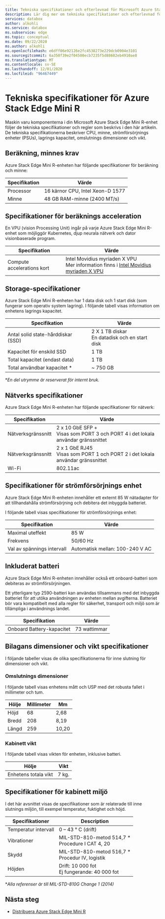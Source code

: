 ```yaml
---
title: Tekniska specifikationer och efterlevnad för Microsoft Azure Stack Edge Mini R | Microsoft Docs
description: Lär dig mer om tekniska specifikationer och efterlevnad för din Azure Stack Edge-Mini R-enhet
services: databox
author: alkohli
ms.service: databox
ms.subservice: edge
ms.topic: conceptual
ms.date: 09/22/2020
ms.author: alkohli
ms.openlocfilehash: e6dff06e92126e2fc4538273e229dcb0904e3101
ms.sourcegitcommit: 6a350f39e2f04500ecb7235f5d88682eb4910ae8
ms.translationtype: MT
ms.contentlocale: sv-SE
ms.lasthandoff: 12/01/2020
ms.locfileid: "96467449"
---
```

# <a name="azure-stack-edge-mini-r-technical-specifications"></a>Tekniska specifikationer för Azure Stack Edge Mini R

Maskin varu komponenterna i din Microsoft Azure Stack Edge Mini R-enhet följer de tekniska specifikationer och regler som beskrivs i den här artikeln. De tekniska specifikationerna beskriver CPU, minne, strömförsörjnings enheter (PSUs), lagrings kapacitet, omslutnings dimensioner och vikt.


## <a name="compute-memory-specifications"></a>Beräkning, minnes krav

Azure Stack Edge Mini R-enheten har följande specifikationer för beräkning och minne:

| Specifikation           | Värde                  |
|-------------------------|------------------------|
| Processor    | 16 kärnor CPU, Intel Xeon-D 1577 |
| Minne              | 48 GB RAM-minne (2400 MT/s)                  |


## <a name="compute-acceleration-specifications"></a>Specifikationer för beräknings acceleration

En VPU (vision Processing Unit) ingår på varje Azure Stack Edge Mini R-enhet som möjliggör Kubernetes, djup neurala nätverk och dator visionbaserade program.

| Specifikation           | Värde                  |
|-------------------------|------------------------|
| Compute accelerations kort         | Intel Movidius myriaden X VPU <br> Mer information finns i [Intel Movidius myriaden X VPU](https://www.movidius.com/MyriadX) |


## <a name="storage-specifications"></a>Storage-specifikationer

Azure Stack Edge Mini R-enheten har 1 data disk och 1 start disk (som fungerar som operativ system lagring). I följande tabell visas information om enhetens lagrings kapacitet.

|     Specifikation                          |     Värde             |
|--------------------------------------------|-----------------------|
|    Antal solid state-hårddiskar (SSD)     |    2 X 1 TB diskar <br> En datadisk och en start disk                  |
|    Kapacitet för enskild SSD                     |    1 TB               |
|    Total kapacitet (endast data)              |    1 TB              |
|    Total användbar kapacitet *                  |    ~ 750 GB        |

**En del utrymme är reserverat för internt bruk.*

## <a name="network-specifications"></a>Nätverks specifikationer

Azure Stack Edge Mini R-enheten har följande specifikationer för nätverk:


|Specifikation  |Värde  |
|---------|---------|
|Nätverksgränssnitt    |2 x 10 GbE SFP + <br> Visas som PORT 3 och PORT 4 i det lokala användar gränssnittet           |
|Nätverksgränssnitt    |2 x 1 GbE RJ45 <br> Visas som PORT 1 och PORT 2 i det lokala användar gränssnittet          |
|Wi-Fi   |802.11ac         |


## <a name="power-supply-unit-specifications"></a>Specifikationer för strömförsörjnings enhet

Azure Stack Edge Mini R-enheten innehåller ett externt 85 W nätadapter för att tillhandahålla strömförsörjning och debitera det inbyggda batteriet.

I följande tabell visas specifikationer för strömförsörjnings enhet:

| Specifikation           | Värde                      |
|-------------------------|----------------------------|
| Maximal uteffekt    | 85 W                       |
| Frekvens               | 50/60 Hz                   |
| Val av spännings intervall | Automatisk mellan: 100-240 V AC |



## <a name="included-battery"></a>Inkluderat batteri

Azure Stack Edge Mini R-enheten innehåller också ett onboard-batteri som debiteras av strömförsörjningen. 

Ett ytterligare typ 2590-batteri kan användas tillsammans med det inbyggda batteriet för att utöka användningen av enheten mellan avgifterna. Batteriet bör vara kompatibelt med alla regler för säkerhet, transport och miljö som är tillämpliga i användnings landet.


| Specifikation           | Värde                      |
|-------------------------|----------------------------|
| Onboard Battery-kapacitet | 73 wattimmar                    |

## <a name="enclosure-dimensions-and-weight-specifications"></a>Bilagans dimensioner och vikt specifikationer

I följande tabeller visas de olika specifikationerna för inne slutning för dimensioner och vikt.

### <a name="enclosure-dimensions"></a>Omslutnings dimensioner

I följande tabell visas enhetens mått och USP med det robusta fallet i millimeter och tum.

|     Hölje     |     Millimeter     |     Mm     |
|-------------------|---------------------|----------------|
|    Höjd         |    68            |    2,68          |
|    Bredd          |    208          |      8,19          |
|    Längd          |   259           |    10,20          |


### <a name="enclosure-weight"></a>Kabinett vikt

I följande tabell visas vikten för enheten, inklusive batteri.

|     Hölje                                 |     Vikt          |
|-----------------------------------------------|---------------------|
|    Enhetens totala vikt     |    7 kg.          |

## <a name="enclosure-environment-specifications"></a>Specifikationer för kabinett miljö


I det här avsnittet visas de specifikationer som är relaterade till inne slutnings miljön, till exempel temperatur, fuktighet och höjd.


|     Specifikationer             |     Description                                                          |
|--------------------------------|--------------------------------------------------------------------------|
|     Temperatur intervall          |     0 – 43 ° C (drift)                                              |
|     Vibrationer                  |     MIL-STD-810-metod 514,7 *<br> Procedure I CAT 4, 20                  |
|     Skydd                      |     MIL-STD-810-metod 516,7 *<br> Procedur IV, logistik                 |
|     Höjden                   |     Drift: 10 000 fot<br> Ej fungerande: 40 000 fot          |

**Alla referenser är till MIL-STD-810G Change 1 (2014)*


## <a name="next-steps"></a>Nästa steg

- [Distribuera Azure Stack Edge Mini R](azure-stack-edge-placeholder.md)
